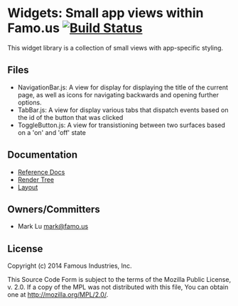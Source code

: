 Widgets: Small app views within Famo.us [![Build Status](https://travis-ci.org/Famous/widgets.svg)](https://travis-ci.org/Famous/widgets)
=======================================

This widget library is a collection of small views with app-specific styling.


## Files


- NavigationBar.js: A view for display for displaying the title of the current
  page, as well as icons for navigating backwards and opening further options.
- TabBar.js:  A view for display various tabs that dispatch events based on the
  id of the button that was clicked
- ToggleButton.js:  A view for transistioning between two surfaces based  on a
  'on' and 'off' state


## Documentation

- [Reference Docs][reference-documentation]
- [Render Tree][render-tree]
- [Layout][layout]

## Owners/Committers
- Mark Lu <mark@famo.us>


## License

Copyright (c) 2014 Famous Industries, Inc.

This Source Code Form is subject to the terms of the Mozilla Public License,
v. 2.0. If a copy of the MPL was not distributed with this file, You can obtain
one at http://mozilla.org/MPL/2.0/.



[reference-documentation]: http://famo.us/docs
[render-tree]: http://famo.us/guides/dev/render-tree.html
[layout]: http://famo.us/guides/dev/layout.html
